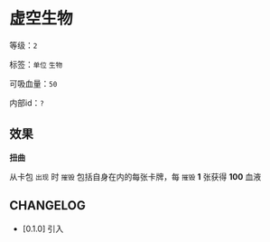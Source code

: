 # 虚空生物

等级：`2`

标签：`单位` `生物`

可吸血量：`50`

内部id：`?`

## 效果

**扭曲**

从卡包 `出现` 时 `摧毁` 包括自身在内的每张卡牌，每 `摧毁` **1** 张获得 **100** 血液

## CHANGELOG

- [0.1.0] 引入
